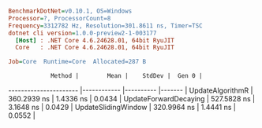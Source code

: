 ``` ini

BenchmarkDotNet=v0.10.1, OS=Windows
Processor=?, ProcessorCount=8
Frequency=3312782 Hz, Resolution=301.8611 ns, Timer=TSC
dotnet cli version=1.0.0-preview2-1-003177
  [Host] : .NET Core 4.6.24628.01, 64bit RyuJIT
  Core   : .NET Core 4.6.24628.01, 64bit RyuJIT

Job=Core  Runtime=Core  Allocated=287 B  

```
                Method |        Mean |    StdDev |  Gen 0 |
---------------------- |------------ |---------- |------- |
      UpdateAlgorithmR | 360.2939 ns | 1.4336 ns | 0.0434 |
 UpdateForwardDecaying | 527.5828 ns | 3.1648 ns | 0.0429 |
   UpdateSlidingWindow | 320.9964 ns | 1.4441 ns | 0.0552 |
